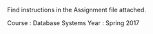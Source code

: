 Find instructions in the Assignment file attached.

Course : Database Systems
Year   : Spring 2017

